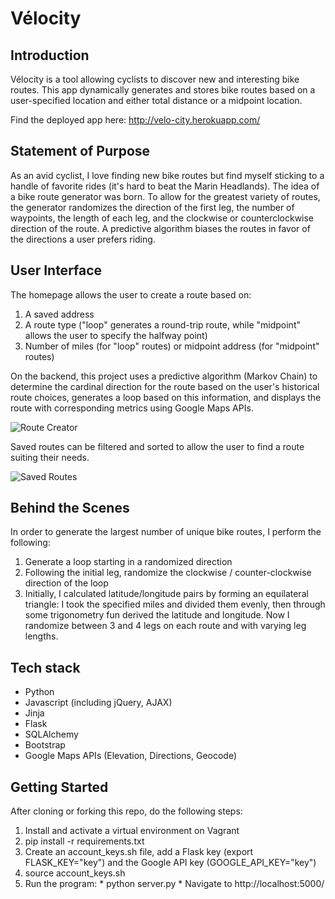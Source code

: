 # Vélocity

## Introduction

Vélocity is a tool allowing cyclists to discover new and interesting bike routes.  This app dynamically generates and stores bike routes based on a user-specified location and either total distance or a midpoint location.

Find the deployed app here: http://velo-city.herokuapp.com/

## Statement of Purpose

As an avid cyclist, I love finding new bike routes but find myself sticking to a handle of favorite rides (it's hard to beat the Marin Headlands).  The idea of a bike route generator was born.  To allow for the greatest variety of routes, the generator randomizes the direction of the first leg, the number of waypoints, the length of each leg, and the clockwise or counterclockwise direction of the route.  A predictive algorithm biases the routes in favor of the directions a user prefers riding.

## User Interface

The homepage allows the user to create a route based on:
  1. A saved address
  2. A route type ("loop" generates a round-trip route, while "midpoint" allows the user to specify the halfway point)
  3. Number of miles (for "loop" routes) or midpoint address (for "midpoint" routes)

On the backend, this project uses a predictive algorithm (Markov Chain) to determine the cardinal direction for the route based on the user's historical route choices, generates a loop based on this information, and displays the route with corresponding metrics using Google Maps APIs. 


![Route Creator](http://g.recordit.co/9Qdooe48PV.gif)

Saved routes can be filtered and sorted to allow the user to find a route suiting their needs.


![Saved Routes](http://g.recordit.co/nDYUNEomHV.gif)

## Behind the Scenes

In order to generate the largest number of unique bike routes, I perform the following:
  1. Generate a loop starting in a randomized direction
  2. Following the initial leg, randomize the clockwise / counter-clockwise direction of the loop
  3. Initially, I calculated latitude/longitude pairs by forming an equilateral triangle: I took the specified miles and divided them evenly, then through some trigonometry fun derived the latitude and longitude.  Now I randomize between 3 and 4 legs on each route and with varying leg lengths.

## Tech stack

* Python
* Javascript (including jQuery, AJAX)
* Jinja
* Flask
* SQLAlchemy
* Bootstrap
* Google Maps APIs (Elevation, Directions, Geocode)

## Getting Started

After cloning or forking this repo, do the following steps:
  1. Install and activate a virtual environment on Vagrant
  2. pip install -r requirements.txt
  3. Create an account_keys.sh file, add a Flask key (export FLASK_KEY="key") and the Google API key (GOOGLE_API_KEY="key")
  4. source account_keys.sh
  5. Run the program:
    * python server.py
    * Navigate to http://localhost:5000/
